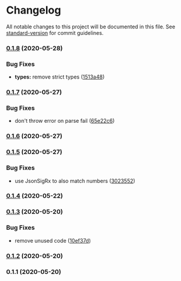 # Changelog

All notable changes to this project will be documented in this file. See [standard-version](https://github.com/conventional-changelog/standard-version) for commit guidelines.

### [0.1.8](https://github.com/nuxt-contrib/destr/compare/v0.1.7...v0.1.8) (2020-05-28)


### Bug Fixes

* **types:** remove strict types ([1513a48](https://github.com/nuxt-contrib/destr/commit/1513a4809367a4389f2c2f13b79d40f9810aac19))

### [0.1.7](https://github.com/nuxt-contrib/destr/compare/v0.1.6...v0.1.7) (2020-05-27)


### Bug Fixes

* don't throw error on parse fail ([65e22c6](https://github.com/nuxt-contrib/destr/commit/65e22c631ef2757d0b25d77e1270f4656bca7ef8))

### [0.1.6](https://github.com/nuxt-contrib/destr/compare/v0.1.5...v0.1.6) (2020-05-27)

### [0.1.5](https://github.com/nuxt-contrib/destr/compare/v0.1.4...v0.1.5) (2020-05-27)


### Bug Fixes

* use JsonSigRx to also match numbers ([3023552](https://github.com/nuxt-contrib/destr/commit/3023552f98823699ff12382a2c4c510c34bfc60a))

### [0.1.4](https://github.com/nuxt-contrib/destr/compare/v0.1.3...v0.1.4) (2020-05-22)

### [0.1.3](https://github.com/nuxt-contrib/destr/compare/v0.1.2...v0.1.3) (2020-05-20)


### Bug Fixes

* remove unused code ([10ef37d](https://github.com/nuxt-contrib/destr/commit/10ef37d2854ce41534abbcff955c658fa727c459))

### [0.1.2](https://github.com/nuxt-contrib/destr/compare/v0.1.1...v0.1.2) (2020-05-20)

### 0.1.1 (2020-05-20)

